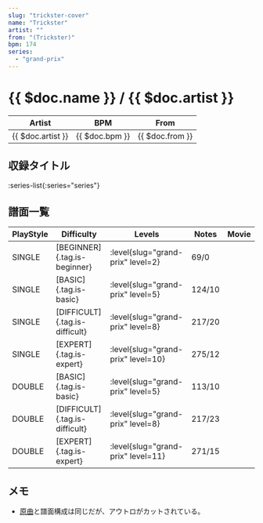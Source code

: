 ```yaml
---
slug: "trickster-cover"
name: "Trickster"
artist: ""
from: "(Trickster)"
bpm: 174
series:
  - "grand-prix"
---
```


# {{ $doc.name }} / {{ $doc.artist }}

|Artist|BPM|From|
|------|---|----|
|{{ $doc.artist }}|{{ $doc.bpm }}|{{ $doc.from }}|

## 収録タイトル

:series-list{:series="series"}

## 譜面一覧

|PlayStyle|Difficulty|Levels|Notes|Movie|
|---------|----------|------|-----|-----|
|SINGLE|[BEGINNER]{.tag.is-beginner}|<div class="field is-grouped is-grouped-multiline"> :level{slug="grand-prix" level=2}</div>|69/0||
|SINGLE|[BASIC]{.tag.is-basic}|<div class="field is-grouped is-grouped-multiline"> :level{slug="grand-prix" level=5}</div>|124/10||
|SINGLE|[DIFFICULT]{.tag.is-difficult}|<div class="field is-grouped is-grouped-multiline"> :level{slug="grand-prix" level=8}</div>|217/20||
|SINGLE|[EXPERT]{.tag.is-expert}|<div class="field is-grouped is-grouped-multiline"> :level{slug="grand-prix" level=10}</div>|275/12||
|DOUBLE|[BASIC]{.tag.is-basic}|<div class="field is-grouped is-grouped-multiline"> :level{slug="grand-prix" level=5}</div>|113/10||
|DOUBLE|[DIFFICULT]{.tag.is-difficult}|<div class="field is-grouped is-grouped-multiline"> :level{slug="grand-prix" level=8}</div>|217/23||
|DOUBLE|[EXPERT]{.tag.is-expert}|<div class="field is-grouped is-grouped-multiline"> :level{slug="grand-prix" level=11}</div>|271/15||

## メモ

- [原曲](/songs/trickster)と譜面構成は同じだが、アウトロがカットされている。
